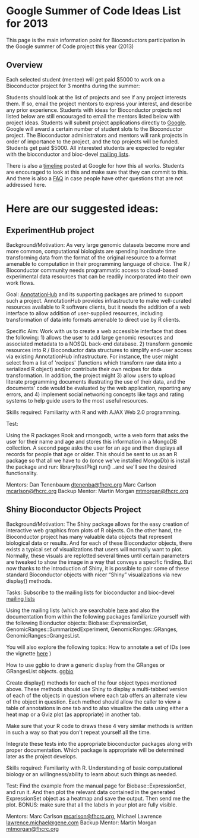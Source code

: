 # Google Summer of Code Ideas List for 2013

This page is the main information point for Bioconductors participation in the Google summer of Code project this year (2013)

## Overview

Each selected student (mentee) will get paid $5000 to work on a Bioconductor project for 3 months during the summer:


Students should look at the list of projects and see if any project interests them. If so, email the project mentors to express your interest, and describe any prior experience. Students with ideas for Bioconductor projects not listed below are still encouraged to email the mentors listed below with project ideas.
Students will submit project applications directly to [Google](http://www.google-melange.com/gsoc/homepage/google/gsoc2013).
Google will award a certain number of student slots to the Bioconductor project.
The Bioconductor administrators and mentors will rank projects in order of importance to the project, and the top projects will be funded.
Students get paid $5000.
All interested students are expected to register with the bioconductor and bioc-devel [mailing lists](http://www.bioconductor.org/help/mailing-list/).

There is also a [timeline](http://www.google-melange.com/gsoc/events/google/gsoc2013) posted at Google for how this all works.  Students are encouraged to look at this and make sure that they can commit to this.
And there is also a [FAQ](http://www.google-melange.com/gsoc/document/show/gsoc_program/google/gsoc2013/help_page) in case people have other questions that are not addressed here.  


# Here are our suggested ideas:

## ExperimentHub project

Background/Motivation:  As very large genomic datasets become more and more common, computational biologists are spending inordinate time transforming data from the format of the original resource to a format amenable to computation in their programming language of choice. The R / Bioconductor community needs programmatic access to cloud-based experimental data resources that can be readily incorporated into their own work flows.  

Goal:  [AnnotationHub](http://bioconductor.org/help/annotationhub/)  and its supporting packages are  primed to support such a project. AnnotationHub provides infrastructure to make well-curated resources available to R software clients, but it needs the addition of a web interface to allow addition of user-supplied resources, including transformation of data into formats amenable to direct use by R clients.

Specific Aim:  Work with us to create a web accessible interface that does the following: 1) allows the user to add large genomic resources and associated metadata to a NOSQL back-end database. 2)  transform genomic resources into R / Bioconductor data structures to simplify end-user access via existing AnnotationHub infrastructure. For instance, the user might select from a list of 'recipes' (functions which transform raw data into a serialized R object) and/or contribute their own recipes for data transformation. In addition, the project might 3) allow users to upload literate programming documents illustrating the use of their data, and the documents' code would be evaluated by the web application, reporting any errors, and 4) implement social networking concepts like tags and rating systems to help guide users to the most useful resources.

Skills required: Familiarit­y with R and with AJAX Web 2.0 programming.

Test: 

Using the R packages Rook and rmongodb, write a web form that asks the user for their name
and age and stores this information in a MongoDB collection. A second page asks the user for an age and then displays all records for people that age or older. This should be sent to us as an R package so that all we have to do (once we've installed MongoDb) is install the package and run:
library(testPkg)
run()
..and we'll see the desired functionality.


Mentors:  Dan Tenenbaum <dtenenba@fhcrc.org>  Marc Carlson <mcarlson@fhcrc.org>
Backup Mentor:  Martin Morgan <mtmorgan@fhcrc.org>


## Shiny Bioconductor Objects Project

Background/Motivation: The Shiny package allows for the easy creation of interactive web graphics from plots of R objects.  On the other hand, the Bioconductor project has many valuable data objects that represent biological data or results.  And for each of these Bioconductor objects, there exists a typical set of visualizations that users will normally want to plot.  Normally, these visuals are replotted several times until certain parameters are tweaked to show the image in a way that conveys a specific finding.  But now thanks to the introduction of Shiny, it is possible to pair some of these standard Bioconductor objects with nicer “Shiny” visualizations via new display() methods.  


Tasks: 
Subscribe to the mailing lists for bioconductor and bioc-devel [mailing lists](http://www.bioconductor.org/help/mailing-list/)

Using the mailing lists (which are searchable [here](http://dir.gmane.org/gmane.science.biology.informatics.conductor) and also the documentation from within the following packages familiarize yourself with the following Bionductor objects: Biobase::ExpressionSet, GenomicRanges::SummarizedExperiment, GenomicRanges::GRanges, GenomicRanges::GrangesList.

You will also explore the following topics:
How to annotate a set of IDs (see the vignette [here](http://www.bioconductor.org/packages/2.11/bioc/vignettes/AnnotationDbi/inst/doc/IntroToAnnotationPackages.pdf) )

How to use ggbio to draw a generic display from the GRanges or GRangesList objects. [ggbio](http://www.bioconductor.org/packages/2.11/bioc/html/ggbio.html)


Create display() methods for each of the four object types mentioned above.  These methods should use Shiny to display a multi-tabbed version of each of the objects in question where each tab offers an alternate view of the object in question.  Each method should allow the caller to view a table of annotations in one tab and to also visualize the data using either a heat map or a Gviz plot (as appropriate) in another tab.

Make sure that your R code to draws these 4 very similar methods is written in such a way so that you don't repeat yourself all the time.

Integrate these tests into the appropriate bioconductor packages along with proper documentation.  Which package is appropriate will be determined later as the project develops.

Skills required: Familiarity with R.  Understanding of basic computational biology or an willingness/ability to learn about such things as needed.

Test:  Find the example from the manual page for Biobase::ExpressionSet, and run it.  And then plot the relevant data contained in the generated ExpressionSet object as a heatmap and save the output.  Then send me the plot.  BONUS: make sure that all the labels in your plot are fully visible.




Mentors:  Marc Carlson <mcarlson@fhcrc.org>,  Michael Lawrence <lawrence.michael@gene.com>
Backup Mentor:  Martin Morgan <mtmorgan@fhcrc.org>
